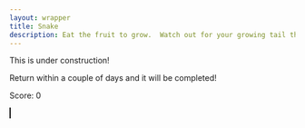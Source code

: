 ```yaml
---
layout: wrapper
title: Snake
description: Eat the fruit to grow.  Watch out for your growing tail though!
---
```



<html>
<body>
	<div class="section">
		<p>This is under construction!</p>
		<p> Return within a couple of days and it will be completed!</p>
		<p>Score: <span id="scoreboard">0</span></p>
		<canvas id="myCanvas" width="400" height ="400" style="border:1px solid black"></canvas>
	</div>
<script type="text/javascript" src="{{ site.url }}/assets/js/snake.js"></script>
	
</body>

	
</html>


